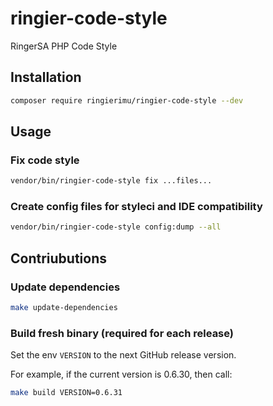 # ringier-code-style

RingerSA PHP Code Style

## Installation

```bash
composer require ringierimu/ringier-code-style --dev
```

## Usage

### Fix code style

```bash
vendor/bin/ringier-code-style fix ...files...
```

### Create config files for styleci and IDE compatibility

```bash
vendor/bin/ringier-code-style config:dump --all
```

## Contriubutions

### Update dependencies

```bash
make update-dependencies
```

### Build fresh binary (required for each release)

Set the env `VERSION` to the next GitHub release version.

For example, if the current version is 0.6.30, then call:

```bash
make build VERSION=0.6.31
```
